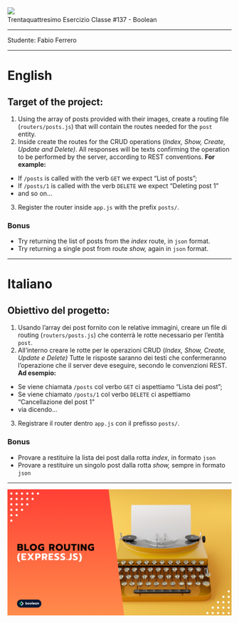 <img src="https://lwfiles.mycourse.app/6368e5089f20781a7e4f1805-public/2c162927114072f9ebbf04043a593fb9.png" width="200">
<br>
Trentaquattresimo Esercizio Classe #137 - Boolean

---

Studente: Fabio Ferrero

---
# English

## Target of the project:
1. Using the array of posts provided with their images, create a routing file (`routers/posts.js`) that will contain the routes needed for the `post` entity.
2. Inside create the routes for the CRUD operations (*Index, Show, Create, Update and Delete)*.
All responses will be texts confirming the operation to be performed by the server, according to REST conventions.
**For example:**
- If `/posts` is called with the verb `GET` we expect “List of posts”;
- If `/posts/1` is called with the verb `DELETE` we expect “Deleting post 1”
- and so on...
3. Register the router inside `app.js` with the prefix `posts/`.
### Bonus
- Try returning the list of posts from the *index* route, in `json` format.
- Try returning a single post from route *show,* again in `json` format.

---
# Italiano

## Obiettivo del progetto:
1. Usando l’array dei post fornito con le relative immagini, creare un file di routing (`routers/posts.js`) che conterrà le rotte necessario per l’entità `post`.
2. All’interno creare le rotte per le operazioni CRUD (*Index, Show, Create, Update e Delete)*
Tutte le risposte saranno dei testi che confermeranno l’operazione che il server deve eseguire, secondo le convenzioni REST.
**Ad esempio:**
- Se viene chiamata `/posts` col verbo `GET` ci aspettiamo “Lista dei post”;
- Se viene chiamato `/posts/1` col verbo `DELETE` ci aspettiamo “Cancellazione del post 1"
- via dicendo…
3. Registrare il router dentro `app.js` con il prefisso `posts/`.
### Bonus
- Provare a restituire la lista dei post dalla rotta *index*, in formato `json`
- Provare a restituire un singolo post dalla rotta *show,* sempre in formato `json`

---

<img src="./cover.png">